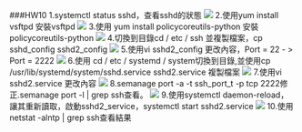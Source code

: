 ###HW10
1.systemctl status sshd，查看sshd的狀態 
![](https://i.imgur.com/S6H0S7E.png)
2.使用yum install vsftpd 安裝vsftpd 
![](https://i.imgur.com/dq5TUri.png)
3.使用 yum install policycoreutils-python 安裝policycoreutils-python
![](https://i.imgur.com/66wH1oO.png)
4.切換到目錄cd / etc / ssh 並複製檔案，cp sshd_config sshd2_config
![](https://i.imgur.com/POTr5X2.png)
5.使用vi sshd2_config 更改內容，Port = 22 - > Port = 2222 
![](https://i.imgur.com/qJXq6eY.png)
6.使用 cd / etc / systemd / system切換到目錄,並使用cp /usr/lib/systemd/system/sshd.service sshd2.service 複製檔案
![](https://i.imgur.com/tcpBzZf.png)
7.使用vi sshd2.service 更改內容 
![](https://i.imgur.com/0Ryc0rS.png)
8.semanage port -a -t ssh_port_t -p tcp 2222修正.semanage port -l | grep ssh查看。
![](https://i.imgur.com/FILZIxG.png)
9.使用systemctl daemon-reload，讓其重新讀取，啟動sshd2_service，systemctl start sshd2.service
![](https://i.imgur.com/wPfWCqs.png)
10.使用netstat -alntp | grep ssh查看結果